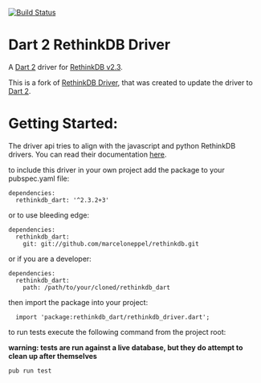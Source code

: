 [![Build Status](https://travis-ci.org/marceloneppel/rethinkdb.svg?branch=master)](https://travis-ci.org/marceloneppel/rethinkdb)

Dart 2 RethinkDB Driver
=========

A [Dart 2](http://www.dartlang.org) driver for [RethinkDB v2.3](http://www.rethinkdb.com).

This is a fork of [RethinkDB Driver](https://pub.dartlang.org/packages/rethinkdb_driver), that was created to update the driver to [Dart 2](http://www.dartlang.org).


Getting Started:
========

The driver api tries to align with the javascript and python RethinkDB drivers. You can read their documentation [here](http://www.rethinkdb.com/api/).

to include this driver in your own project add the package to your pubspec.yaml file:
```
dependencies:
  rethinkdb_dart: '^2.3.2+3'
```

or to use bleeding edge:
```
dependencies:
  rethinkdb_dart:
    git: git://github.com/marceloneppel/rethinkdb.git
```

or if you are a developer:
  ```
  dependencies:
    rethinkdb_dart:
      path: /path/to/your/cloned/rethinkdb_dart
  ```

  then import the package into your project:
  ```
    import 'package:rethinkdb_dart/rethinkdb_driver.dart';
  ```

  to run tests execute the following command from the project root:

  **warning: tests are run against a live database, but they do attempt to
  clean up after themselves**
  ```
  pub run test  
  ```
